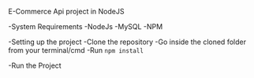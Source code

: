 E-Commerce Api project in NodeJS

-System Requirements
    -NodeJs
    -MySQL
    -NPM

-Setting up the project
    -Clone the repository
    -Go inside the cloned folder from your terminal/cmd
    -Run `npm install`
    
-Run the Project